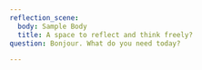 ```yaml
---
reflection_scene:
  body: Sample Body
  title: A space to reflect and think freely?
question: Bonjour. What do you need today?

---
```

